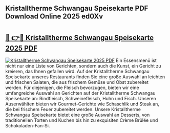 ## Kristalltherme Schwangau Speisekarte PDF Download Online 2025 ed0Xv

# <h2><a href="http://gcb56bk.nevu.top/?p=Kristalltherme+Schwangau+Speisekarte">🔗 👉🔴 Kristalltherme Schwangau Speisekarte 2025 PDF</a></h2>

[![Kristalltherme Schwangau Speisekarte 2025 PDF](https://i.imgur.com/dBaPXMq.png)](http://gcb56bk.nevu.top/?p=Kristalltherme+Schwangau+Speisekarte)
Ein Essensmenü ist nicht nur eine Liste von Gerichten, sondern auch die Kunst, ein Gericht zu kreieren, das Ihnen gefallen wird. Auf der Kristalltherme Schwangau Speisekarte unseres Restaurants finden Sie eine große Auswahl an leichten und frischen Salaten, die aus frischem Gemüse und Obst zubereitet werden. Für diejenigen, die Fleisch bevorzugen, bieten wir eine umfangreiche Auswahl an Gerichten auf der Kristalltherme Schwangau Speisekarte an: Rindfleisch, Schweinefleisch, Huhn und Fisch. Unseren Auserwählten bieten wir Gourmet-Gerichte wie Schaschlik und Steak an, die bei frischem Feuer zubereitet werden. Unsere Kristalltherme Schwangau Speisekarte bietet eine große Auswahl an Desserts, von traditionellen Torten und Kuchen bis hin zu exquisiten Crème Brûlée und Schokoladen-Fan-Si.
